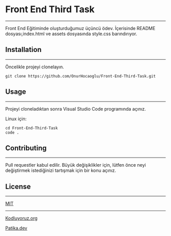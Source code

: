 # Front End Third Task

-----------------------------------------------------------------------------------------------
Front End Eğitiminde oluşturduğumuz üçüncü ödev. İçerisinde  README dosyası,index.html ve assets dosyasında style.css barındırıyor.

## Installation
------------------------------------------
Öncelikle projeyi clonelayın.
```
git clone https://github.com/OnurHocaoglu/Front-End-Third-Task.git
```
## Usage
----------------------------------------------------
Projeyi cloneladıktan sonra Visual Studio Code programında açınız.

Linux için:
```
cd Front-End-Third-Task
code .
```
## Contributing
----------------------------------------------------
Pull requestler kabul edilir. Büyük değişiklikler için, lütfen önce neyi değiştirmek istediğinizi tartışmak için bir konu açınız.

## License
---------------------------------------------------------
[MIT](https://choosealicense.com/licenses/mit/)

-----------------------------------------------------

[Kodluyoruz.org](http://www.kodluyoruz.org)

[Patika.dev](http://www.patika.dev)
